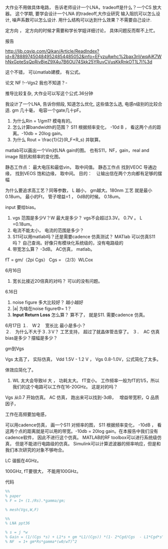 大作业不用做具体电路， 告诉老师设计一个LNA，tradeoff是什么？一个CS 放大器。 这个学期, 要学会设计一个LNA 的tradeoff,大作业研究 输入阻抗可以怎么设计, 噪声系数可以怎么设计. 用什么结构可以达到什么效果？不需要自己设计.



定方向 ， 定方向的时候才需要和学长学姐详细讨论， 具体问题反而帮不上忙。 

报告

http://lib.cqvip.com/Qikan/Article/ReadIndex?id=87888974504849524854485052&info=EFyzuAwhc%2bax3nVwqAjK7WhNxGpteSsQpRivBjeZ9X4u7B6OU74Skk25YRuvCVusKkRnkOT1L7I%3d 

这个不错， 可以matlab建模， 有公式。 

论文
NF  !--Vgs2 我也不知道？-

推导比较复杂, 大作业可以写这个公式.36分钟

我设计了一个LNA, 告诉你频段, 知道怎么优化, 这些值怎么选, 电感n级别的比较合适. gm 几十毫， 电容一个gate几十pF。

1. 为什么Rin = 1/gm1?  模电有的。   
2. 怎么计算bandwidth的范围？  S11 根据频率变化， -10d B ， 看这两个点的距离。-10db = 20log gain。
3. 为什么 Rout = \frac{1}{2}(R_F+R_s) 并联算。

matlab可以画出一个Vin对LNA gain的图。 也有S11，NF，gain，real and image 阻抗和频率的变化图。 

静态工作点： 最大电压和最低vin， 取中间值。 静态工作点
找到VEOC 导通边缘， 找到VEOS 饱和边缘， 取中间。 目的：　让输出信在两个方向都有足够的摆幅


为什么要追求高工艺？同等参数， L  越小， gm越大。180nm 工艺 就是最小0.18um。 最小的Ft， 管子增益=1 ， 0dB的时候。 0.18um。

input 要给bias。

1. vgs 范围是多少V？W 最大是多少？   vgs不会超过3.3V。 0.7V 。 L =0.18um。
2. 电流不能太小， 电流的范围是多少？ 
3. S11可以用matlab吗？还是需要cadence 仿真测试？  MATlab 可以仿真S11吗？ 自己查询。好像只有模块化系统级的，没有电路级的
6. 带宽怎么算？  -3dB。 AC仿真， matlab。 

fT = gm/（2pi Cgs） Cgs = （2/3）WLCox 

6月16日


1. 宽长比接近20倍真的对吗？ 可以的没有问题。 

6.16日

1. noise figure 多大比较好？  越小越好
2. |a| 为啥在noise figure中= 1？
3. **Input Return Loss** 怎么算？  算不了， 就是S11. 需要cadence 仿真。 

6月17日
１.　W２　宽长比 最小是多小？  
２.　为什么不大于３.３V？ 工艺支持， 超过了就晶体管击穿了。
３．　AC 仿真 bias是多少？摆幅是多少？





gm到Vgs

Vgs 太高了， 实际仿真， Vdd 1.5V - 1.2 V ， Vgs 0.8-1.0V，公式简化了太多。

体效应简化了。 

1.  WL 太大会导致Id 大 ， 功耗太大。 fT变小。 工作频率一般为fT的1/5，所以我们的这个电路可以工作在16-20GHz。 这是对的吗？

 Vgs 从0.7 开始仿真。
AC 仿真， 跑出来可以找到-3dB，　
增益带宽积，Q 品质因子， 







工作在高频要加电感，  

可以用cadence仿真， 画一个S11 对频率的图，  S11 根据频率变化， -10dB ， 看这两个点的距离就是可以用的带宽。-10db = 20log gain。在本报告中我们没有cadence软件， 因此不进行这个仿真。 MATLAB的RF toolbox可以进行系统级仿真， 但是不能进行电路级的仿真。 Simulink可以计算滤波器的频率响应，但是和我们本次研究的对象不够吻合。



LC 谐振在4GHz。

100GHz, fT要很大， 不能用100GHz。

代码


```matlab
%% 
% paper
% F = 1+ (1./Rs).*gamma/gm;

% mesh(Vgs,W,F)

%%
% LNA ppt36

% s = j *w 
% Gain = (1/(Cgs *s) + L1*s + gm *L1/(Cgs)) *(1- 2*Cgd/Cgs  - L1*Cgd*s^2 - (R1*Cgd + gm*L1*Cgd/Cgs)*s)
% NF  = 1+ gm*Rs*gamma*(w0/wT)^2

```